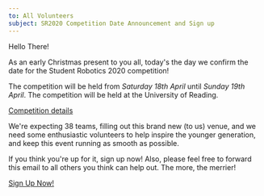 ```yaml
---
to: All Volunteers
subject: SR2020 Competition Date Announcement and Sign up
---
```


Hello There!

As an early Christmas present to you all, today's the day we confirm the date for the Student Robotics 2020 competition!

The competition will be held from *Saturday 18th April* until *Sunday 19th April*. The competition will be held at the University of Reading.

[Competition details](https://studentrobotics.org/events/sr2020/competition/)

We're expecting 38 teams, filling out this brand new (to us) venue, and we need some enthusiastic volunteers to help inspire the younger generation, and keep this event running as smooth as possible.

If you think you're up for it, sign up now! Also, please feel free to forward this email to all others you think can help out. The more, the merrier!

[Sign Up Now!](https://forms.gle/iN1CVf7sS5dT537TA)
